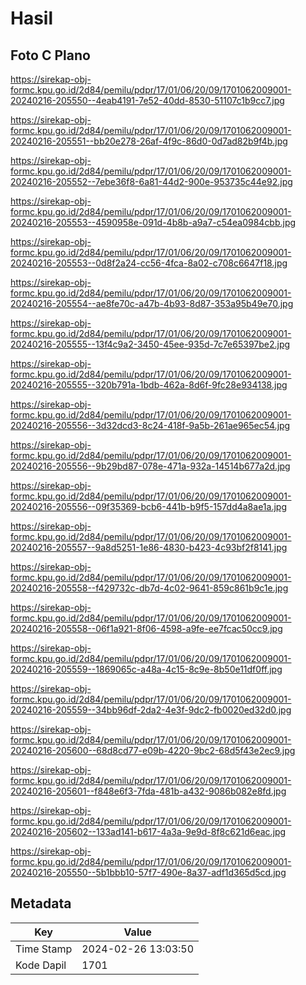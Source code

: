 # Hasil

## Foto C Plano

https://sirekap-obj-formc.kpu.go.id/2d84/pemilu/pdpr/17/01/06/20/09/1701062009001-20240216-205550--4eab4191-7e52-40dd-8530-51107c1b9cc7.jpg

https://sirekap-obj-formc.kpu.go.id/2d84/pemilu/pdpr/17/01/06/20/09/1701062009001-20240216-205551--bb20e278-26af-4f9c-86d0-0d7ad82b9f4b.jpg

https://sirekap-obj-formc.kpu.go.id/2d84/pemilu/pdpr/17/01/06/20/09/1701062009001-20240216-205552--7ebe36f8-6a81-44d2-900e-953735c44e92.jpg

https://sirekap-obj-formc.kpu.go.id/2d84/pemilu/pdpr/17/01/06/20/09/1701062009001-20240216-205553--4590958e-091d-4b8b-a9a7-c54ea0984cbb.jpg

https://sirekap-obj-formc.kpu.go.id/2d84/pemilu/pdpr/17/01/06/20/09/1701062009001-20240216-205553--0d8f2a24-cc56-4fca-8a02-c708c6647f18.jpg

https://sirekap-obj-formc.kpu.go.id/2d84/pemilu/pdpr/17/01/06/20/09/1701062009001-20240216-205554--ae8fe70c-a47b-4b93-8d87-353a95b49e70.jpg

https://sirekap-obj-formc.kpu.go.id/2d84/pemilu/pdpr/17/01/06/20/09/1701062009001-20240216-205555--13f4c9a2-3450-45ee-935d-7c7e65397be2.jpg

https://sirekap-obj-formc.kpu.go.id/2d84/pemilu/pdpr/17/01/06/20/09/1701062009001-20240216-205555--320b791a-1bdb-462a-8d6f-9fc28e934138.jpg

https://sirekap-obj-formc.kpu.go.id/2d84/pemilu/pdpr/17/01/06/20/09/1701062009001-20240216-205556--3d32dcd3-8c24-418f-9a5b-261ae965ec54.jpg

https://sirekap-obj-formc.kpu.go.id/2d84/pemilu/pdpr/17/01/06/20/09/1701062009001-20240216-205556--9b29bd87-078e-471a-932a-14514b677a2d.jpg

https://sirekap-obj-formc.kpu.go.id/2d84/pemilu/pdpr/17/01/06/20/09/1701062009001-20240216-205556--09f35369-bcb6-441b-b9f5-157dd4a8ae1a.jpg

https://sirekap-obj-formc.kpu.go.id/2d84/pemilu/pdpr/17/01/06/20/09/1701062009001-20240216-205557--9a8d5251-1e86-4830-b423-4c93bf2f8141.jpg

https://sirekap-obj-formc.kpu.go.id/2d84/pemilu/pdpr/17/01/06/20/09/1701062009001-20240216-205558--f429732c-db7d-4c02-9641-859c861b9c1e.jpg

https://sirekap-obj-formc.kpu.go.id/2d84/pemilu/pdpr/17/01/06/20/09/1701062009001-20240216-205558--06f1a921-8f06-4598-a9fe-ee7fcac50cc9.jpg

https://sirekap-obj-formc.kpu.go.id/2d84/pemilu/pdpr/17/01/06/20/09/1701062009001-20240216-205559--1869065c-a48a-4c15-8c9e-8b50e11df0ff.jpg

https://sirekap-obj-formc.kpu.go.id/2d84/pemilu/pdpr/17/01/06/20/09/1701062009001-20240216-205559--34bb96df-2da2-4e3f-9dc2-fb0020ed32d0.jpg

https://sirekap-obj-formc.kpu.go.id/2d84/pemilu/pdpr/17/01/06/20/09/1701062009001-20240216-205600--68d8cd77-e09b-4220-9bc2-68d5f43e2ec9.jpg

https://sirekap-obj-formc.kpu.go.id/2d84/pemilu/pdpr/17/01/06/20/09/1701062009001-20240216-205601--f848e6f3-7fda-481b-a432-9086b082e8fd.jpg

https://sirekap-obj-formc.kpu.go.id/2d84/pemilu/pdpr/17/01/06/20/09/1701062009001-20240216-205602--133ad141-b617-4a3a-9e9d-8f8c621d6eac.jpg

https://sirekap-obj-formc.kpu.go.id/2d84/pemilu/pdpr/17/01/06/20/09/1701062009001-20240216-205550--5b1bbb10-57f7-490e-8a37-adf1d365d5cd.jpg


## Metadata

| Key        | Value               |
| ---------- | ------------------- |
| Time Stamp | 2024-02-26 13:03:50 |
| Kode Dapil | 1701                |



